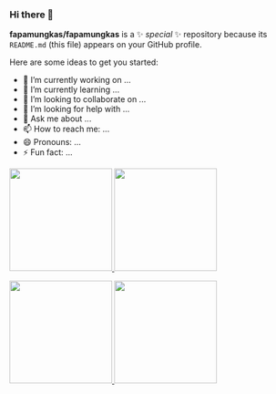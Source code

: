 ### Hi there 👋

**fapamungkas/fapamungkas** is a ✨ _special_ ✨ repository because its `README.md` (this file) appears on your GitHub profile.

Here are some ideas to get you started:

- 🔭 I’m currently working on ...
- 🌱 I’m currently learning ...
- 👯 I’m looking to collaborate on ...
- 🤔 I’m looking for help with ...
- 💬 Ask me about ...
- 📫 How to reach me: ...
- 😄 Pronouns: ...
- ⚡ Fun fact: ...


<p align="left">
<a href="https://github.com/fapumngkas">
  <img height="180em" src="https://github-readme-stats-eight-theta.vercel.app/api?username=fapamungkas&show_icons=true&theme=algolia&include_all_commits=true&count_private=true"/>
  <img height="180em" src="https://github-readme-stats-eight-theta.vercel.app/api/top-langs/?username=fapamungkas&layout=compact&langs_count=8&theme=algolia"/>
</a>
</p>

<p align="left">
<a href="https://github.com/fapamungkas">
  <img height="180em" src="https://github-readme-stats-eight-theta.vercel.app/api?username=fapamungkas&show_icons=true&theme=algolia&include_all_commits=true&count_private=true"/>
  <img height="180em" src="https://github-readme-stats-eight-theta.vercel.app/api/top-langs/?username=fapamungkas&layout=compact&langs_count=8&theme=algolia"/>
</a>
</p>
